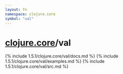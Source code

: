 ```yaml
---
layout: fn
namespace: clojure.core
symbol: "val"
---
```


# [clojure.core](../)/val

{% include 1.5.1/clojure.core/val/docs.md %}
{% include 1.5.1/clojure.core/val/examples.md %}
{% include 1.5.1/clojure.core/val/src.md %}

